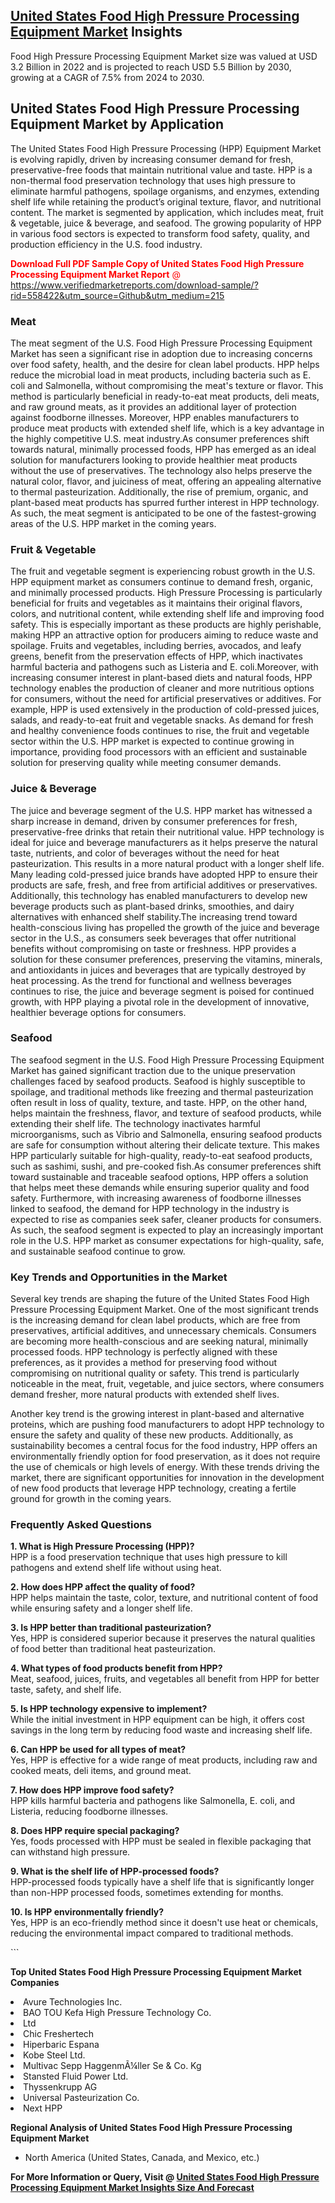 <h2><a href="https://www.verifiedmarketreports.com/download-sample/?rid=558422&amp;utm_source=Github&amp;utm_medium=215" target="_blank">United States Food High Pressure Processing Equipment Market</a> Insights</h2><p>Food High Pressure Processing Equipment Market size was valued at USD 3.2 Billion in 2022 and is projected to reach USD 5.5 Billion by 2030, growing at a CAGR of 7.5% from 2024 to 2030.</p><p><h2>United States Food High Pressure Processing Equipment Market by Application</h2><p>The United States Food High Pressure Processing (HPP) Equipment Market is evolving rapidly, driven by increasing consumer demand for fresh, preservative-free foods that maintain nutritional value and taste. HPP is a non-thermal food preservation technology that uses high pressure to eliminate harmful pathogens, spoilage organisms, and enzymes, extending shelf life while retaining the product’s original texture, flavor, and nutritional content. The market is segmented by application, which includes meat, fruit & vegetable, juice & beverage, and seafood. The growing popularity of HPP in various food sectors is expected to transform food safety, quality, and production efficiency in the U.S. food industry. <p><span class=""><span style="color: #ff0000;"><strong>Download Full PDF Sample Copy of United States Food High Pressure Processing Equipment Market Report</strong> @ </span><a href="https://www.verifiedmarketreports.com/download-sample/?rid=558422&amp;utm_source=Github&amp;utm_medium=215" target="_blank">https://www.verifiedmarketreports.com/download-sample/?rid=558422&amp;utm_source=Github&amp;utm_medium=215</a></span></p></p><h3>Meat</h3><p>The meat segment of the U.S. Food High Pressure Processing Equipment Market has seen a significant rise in adoption due to increasing concerns over food safety, health, and the desire for clean label products. HPP helps reduce the microbial load in meat products, including bacteria such as E. coli and Salmonella, without compromising the meat's texture or flavor. This method is particularly beneficial in ready-to-eat meat products, deli meats, and raw ground meats, as it provides an additional layer of protection against foodborne illnesses. Moreover, HPP enables manufacturers to produce meat products with extended shelf life, which is a key advantage in the highly competitive U.S. meat industry.As consumer preferences shift towards natural, minimally processed foods, HPP has emerged as an ideal solution for manufacturers looking to provide healthier meat products without the use of preservatives. The technology also helps preserve the natural color, flavor, and juiciness of meat, offering an appealing alternative to thermal pasteurization. Additionally, the rise of premium, organic, and plant-based meat products has spurred further interest in HPP technology. As such, the meat segment is anticipated to be one of the fastest-growing areas of the U.S. HPP market in the coming years.</p><h3>Fruit & Vegetable</h3><p>The fruit and vegetable segment is experiencing robust growth in the U.S. HPP equipment market as consumers continue to demand fresh, organic, and minimally processed products. High Pressure Processing is particularly beneficial for fruits and vegetables as it maintains their original flavors, colors, and nutritional content, while extending shelf life and improving food safety. This is especially important as these products are highly perishable, making HPP an attractive option for producers aiming to reduce waste and spoilage. Fruits and vegetables, including berries, avocados, and leafy greens, benefit from the preservation effects of HPP, which inactivates harmful bacteria and pathogens such as Listeria and E. coli.Moreover, with increasing consumer interest in plant-based diets and natural foods, HPP technology enables the production of cleaner and more nutritious options for consumers, without the need for artificial preservatives or additives. For example, HPP is used extensively in the production of cold-pressed juices, salads, and ready-to-eat fruit and vegetable snacks. As demand for fresh and healthy convenience foods continues to rise, the fruit and vegetable sector within the U.S. HPP market is expected to continue growing in importance, providing food processors with an efficient and sustainable solution for preserving quality while meeting consumer demands.</p><h3>Juice & Beverage</h3><p>The juice and beverage segment of the U.S. HPP market has witnessed a sharp increase in demand, driven by consumer preferences for fresh, preservative-free drinks that retain their nutritional value. HPP technology is ideal for juice and beverage manufacturers as it helps preserve the natural taste, nutrients, and color of beverages without the need for heat pasteurization. This results in a more natural product with a longer shelf life. Many leading cold-pressed juice brands have adopted HPP to ensure their products are safe, fresh, and free from artificial additives or preservatives. Additionally, this technology has enabled manufacturers to develop new beverage products such as plant-based drinks, smoothies, and dairy alternatives with enhanced shelf stability.The increasing trend toward health-conscious living has propelled the growth of the juice and beverage sector in the U.S., as consumers seek beverages that offer nutritional benefits without compromising on taste or freshness. HPP provides a solution for these consumer preferences, preserving the vitamins, minerals, and antioxidants in juices and beverages that are typically destroyed by heat processing. As the trend for functional and wellness beverages continues to rise, the juice and beverage segment is poised for continued growth, with HPP playing a pivotal role in the development of innovative, healthier beverage options for consumers.</p><h3>Seafood</h3><p>The seafood segment in the U.S. Food High Pressure Processing Equipment Market has gained significant traction due to the unique preservation challenges faced by seafood products. Seafood is highly susceptible to spoilage, and traditional methods like freezing and thermal pasteurization often result in loss of quality, texture, and taste. HPP, on the other hand, helps maintain the freshness, flavor, and texture of seafood products, while extending their shelf life. The technology inactivates harmful microorganisms, such as Vibrio and Salmonella, ensuring seafood products are safe for consumption without altering their delicate texture. This makes HPP particularly suitable for high-quality, ready-to-eat seafood products, such as sashimi, sushi, and pre-cooked fish.As consumer preferences shift toward sustainable and traceable seafood options, HPP offers a solution that helps meet these demands while ensuring superior quality and food safety. Furthermore, with increasing awareness of foodborne illnesses linked to seafood, the demand for HPP technology in the industry is expected to rise as companies seek safer, cleaner products for consumers. As such, the seafood segment is expected to play an increasingly important role in the U.S. HPP market as consumer expectations for high-quality, safe, and sustainable seafood continue to grow.</p><h3>Key Trends and Opportunities in the Market</h3><p>Several key trends are shaping the future of the United States Food High Pressure Processing Equipment Market. One of the most significant trends is the increasing demand for clean label products, which are free from preservatives, artificial additives, and unnecessary chemicals. Consumers are becoming more health-conscious and are seeking natural, minimally processed foods. HPP technology is perfectly aligned with these preferences, as it provides a method for preserving food without compromising on nutritional quality or safety. This trend is particularly noticeable in the meat, fruit, vegetable, and juice sectors, where consumers demand fresher, more natural products with extended shelf lives.</p><p>Another key trend is the growing interest in plant-based and alternative proteins, which are pushing food manufacturers to adopt HPP technology to ensure the safety and quality of these new products. Additionally, as sustainability becomes a central focus for the food industry, HPP offers an environmentally friendly option for food preservation, as it does not require the use of chemicals or high levels of energy. With these trends driving the market, there are significant opportunities for innovation in the development of new food products that leverage HPP technology, creating a fertile ground for growth in the coming years.</p><h3>Frequently Asked Questions</h3><p><strong>1. What is High Pressure Processing (HPP)?</strong> <br> HPP is a food preservation technique that uses high pressure to kill pathogens and extend shelf life without using heat.</p><p><strong>2. How does HPP affect the quality of food?</strong> <br> HPP helps maintain the taste, color, texture, and nutritional content of food while ensuring safety and a longer shelf life.</p><p><strong>3. Is HPP better than traditional pasteurization?</strong> <br> Yes, HPP is considered superior because it preserves the natural qualities of food better than traditional heat pasteurization.</p><p><strong>4. What types of food products benefit from HPP?</strong> <br> Meat, seafood, juices, fruits, and vegetables all benefit from HPP for better taste, safety, and shelf life.</p><p><strong>5. Is HPP technology expensive to implement?</strong> <br> While the initial investment in HPP equipment can be high, it offers cost savings in the long term by reducing food waste and increasing shelf life.</p><p><strong>6. Can HPP be used for all types of meat?</strong> <br> Yes, HPP is effective for a wide range of meat products, including raw and cooked meats, deli items, and ground meat.</p><p><strong>7. How does HPP improve food safety?</strong> <br> HPP kills harmful bacteria and pathogens like Salmonella, E. coli, and Listeria, reducing foodborne illnesses.</p><p><strong>8. Does HPP require special packaging?</strong> <br> Yes, foods processed with HPP must be sealed in flexible packaging that can withstand high pressure.</p><p><strong>9. What is the shelf life of HPP-processed foods?</strong> <br> HPP-processed foods typically have a shelf life that is significantly longer than non-HPP processed foods, sometimes extending for months.</p><p><strong>10. Is HPP environmentally friendly?</strong> <br> Yes, HPP is an eco-friendly method since it doesn't use heat or chemicals, reducing the environmental impact compared to traditional methods.</p>```</p><p><strong>Top United States Food High Pressure Processing Equipment Market Companies</strong></p><div data-test-id=""><p><li>Avure Technologies Inc.</li><li> BAO TOU Kefa High Pressure Technology Co.</li><li> Ltd</li><li> Chic Freshertech</li><li> Hiperbaric Espana</li><li> Kobe Steel Ltd.</li><li> Multivac Sepp HaggenmÃ¼ller Se & Co. Kg</li><li> Stansted Fluid Power Ltd.</li><li> Thyssenkrupp AG</li><li> Universal Pasteurization Co.</li><li> Next HPP</li></p><div><strong>Regional Analysis of&nbsp;United States Food High Pressure Processing Equipment Market</strong></div><ul><li dir="ltr"><p dir="ltr">North America&nbsp;(United States, Canada, and Mexico, etc.)</p></li></ul><p><strong>For More Information or Query, Visit @&nbsp;</strong><strong><a href="https://www.verifiedmarketreports.com/product/food-high-pressure-processing-equipment-market/?utm_source=Github&amp;utm_medium=215" target="_blank">United States Food High Pressure Processing Equipment Market Insights Size And Forecast</a></strong></p></div>
